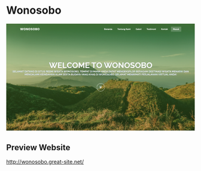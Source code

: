 # Wonosobo
 
![Wonosobo](https://github.com/indogegewepe/Wonosobo/blob/main/assets/img/Untitled.png)

## Preview Website

http://wonosobo.great-site.net/
